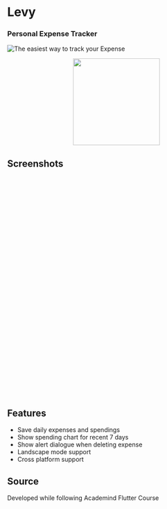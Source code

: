 
# Levy
### Personal Expense Tracker
![The easiest way to track your Expense](https://user-images.githubusercontent.com/87197237/180099581-f06faec5-210f-433e-a5a4-f0249f18b169.png)
<p align="center">
<a href="https://play.google.com/store/apps/details?id=com.teqbot.levy"><img src="https://boostapk.com/wp-content/uploads/2020/08/fall-guys-android.png" width=200></a>
</p>

## Screenshots
<img height="500px" src=" ">
<img height="500px" src=" ">
<img height="500px" src=" ">
<img height="500px" src=" ">

## Features
- Save daily expenses and spendings
- Show spending chart for recent 7 days
- Show alert dialogue when deleting expense
- Landscape mode support
- Cross platform support

## Source
 Developed while following Academind Flutter Course
